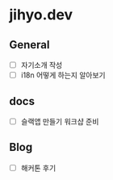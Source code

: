 # jihyo.dev

## General
- [ ] 자기소개 작성
- [ ] i18n 어떻게 하는지 알아보기

## docs
- [ ] 슬랙앱 만들기 워크샵 준비

## Blog
- [ ] 해커톤 후기